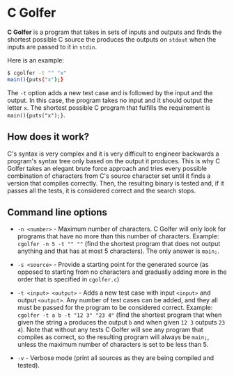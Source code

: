 # C Golfer
**C Golfer** is a program that takes in sets of inputs and outputs and finds the shortest possible C source the produces the outputs on `stdout` when the inputs are passed to it in `stdin`.

Here is an example:
```bash
$ cgolfer -t "" "x"
main(){puts("x");}
```

The `-t` option adds a new test case and is followed by the input and the output. In this case, the program takes no input and it should output the letter `x`. The shortest possible C program that fulfills the requirement is `main(){puts("x");}`.

## How does it work?
C's syntax is very complex and it is very difficult to engineer backwards a program's syntax tree only based on the output it produces. This is why C Golfer takes an elegant brute force approach and tries every possible combination of characters from C's source character set until it finds a version that compiles correctly. Then, the resulting binary is tested and, if it passes all the tests, it is considered correct and the search stops.

## Command line options
- `-n <number>` - Maximum number of characters. C Golfer will only look for programs that have no more than this number of characters. Example: `cgolfer -n 5 -t "" ""` (find the shortest program that does not output anything and that has at most 5 characters). The only answer is `main;`.

- `-s <source>` - Provide a starting point for the generated source (as opposed to starting from no characters and gradually adding more in the order that is specified in `cgolfer.c`)

- `-t <input> <output>` - Adds a new test case with input `<input>` and output `<output>`. Any number of test cases can be added, and they all must be passed for the program to be considered correct. Example: `cgolfer -t a b -t "12 3" "23 4"` (find the shortest program that when given the string `a` produces the output `b` and when given `12 3` outputs `23 4`). Note that without any tests C Golfer will see any program that compiles as correct, so the resulting program will always be `main;`, unless the maximum number of characters is set to be less than 5.

- `-v` - Verbose mode (print all sources as they are being compiled and tested).
